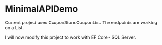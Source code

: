 # MinimalAPIDemo

Current project uses CouponStore.CouponList. The endpoints are working on a List.

I will now modify this project to work with EF Core - SQL Server.
